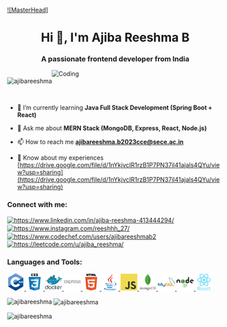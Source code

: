 [![MasterHead]](https://drive.google.com/file/d/1vZTXoSIRpfYRMo6HlUwH1h2ML8nEpIsW/view?usp=sharing)
<h1 align="center">Hi 👋, I'm Ajiba Reeshma B</h1>
<h3 align="center">A passionate frontend developer from India</h3>
<img align="right" alt="Coding" width="400" src="[https://dribbble.com/shots/15215756-Coding-Animation-Concept](https://www.google.com/url?sa=i&url=https%3A%2F%2Fmedium.com%2F%40pranavwaykar%2Fthe-best-first-programming-language-a-comprehensive-overview-febdac20062e&psig=AOvVaw1N-823-PefBYHrSW-UKytJ&ust=1753444874163000&source=images&cd=vfe&opi=89978449&ved=0CBQQjRxqFwoTCODSrqi51Y4DFQAAAAAdAAAAABAs)">

<p align="left"> <img src="https://komarev.com/ghpvc/?username=ajibareeshma&label=Profile%20views&color=0e75b6&style=flat" alt="ajibareeshma" /> </p>

<p align="left"> <a href="https://twitter.com/" target="blank"><img src="https://img.shields.io/twitter/follow/?logo=twitter&style=for-the-badge" alt="" /></a> </p>

- 🌱 I’m currently learning **Java Full Stack Development (Spring Boot + React)**

- 💬 Ask me about **MERN Stack (MongoDB, Express, React, Node.js)**

- 📫 How to reach me **ajibareeshma.b2023cce@sece.ac.in**

- 📄 Know about my experiences [https://drive.google.com/file/d/1nYkjvcIR1rzB1P7PN37il41ajals4QYu/view?usp=sharing](https://drive.google.com/file/d/1nYkjvcIR1rzB1P7PN37il41ajals4QYu/view?usp=sharing)

<h3 align="left">Connect with me:</h3>
<p align="left">
<a href="https://linkedin.com/in/https://www.linkedin.com/in/ajiba-reeshma-413444294/" target="blank"><img align="center" src="https://raw.githubusercontent.com/rahuldkjain/github-profile-readme-generator/master/src/images/icons/Social/linked-in-alt.svg" alt="https://www.linkedin.com/in/ajiba-reeshma-413444294/" height="30" width="40" /></a>
<a href="https://instagram.com/https://www.instagram.com/reeshhh_27/" target="blank"><img align="center" src="https://raw.githubusercontent.com/rahuldkjain/github-profile-readme-generator/master/src/images/icons/Social/instagram.svg" alt="https://www.instagram.com/reeshhh_27/" height="30" width="40" /></a>
<a href="https://www.codechef.com/users/https://www.codechef.com/users/ajibareeshmab2" target="blank"><img align="center" src="https://cdn.jsdelivr.net/npm/simple-icons@3.1.0/icons/codechef.svg" alt="https://www.codechef.com/users/ajibareeshmab2" height="30" width="40" /></a>
<a href="https://www.leetcode.com/https://leetcode.com/u/ajiba_reeshma/" target="blank"><img align="center" src="https://raw.githubusercontent.com/rahuldkjain/github-profile-readme-generator/master/src/images/icons/Social/leet-code.svg" alt="https://leetcode.com/u/ajiba_reeshma/" height="30" width="40" /></a>
</p>

<h3 align="left">Languages and Tools:</h3>
<p align="left"> <a href="https://www.w3schools.com/cpp/" target="_blank" rel="noreferrer"> <img src="https://raw.githubusercontent.com/devicons/devicon/master/icons/cplusplus/cplusplus-original.svg" alt="cplusplus" width="40" height="40"/> </a> <a href="https://www.w3schools.com/css/" target="_blank" rel="noreferrer"> <img src="https://raw.githubusercontent.com/devicons/devicon/master/icons/css3/css3-original-wordmark.svg" alt="css3" width="40" height="40"/> </a> <a href="https://www.docker.com/" target="_blank" rel="noreferrer"> <img src="https://raw.githubusercontent.com/devicons/devicon/master/icons/docker/docker-original-wordmark.svg" alt="docker" width="40" height="40"/> </a> <a href="https://expressjs.com" target="_blank" rel="noreferrer"> <img src="https://raw.githubusercontent.com/devicons/devicon/master/icons/express/express-original-wordmark.svg" alt="express" width="40" height="40"/> </a> <a href="https://www.w3.org/html/" target="_blank" rel="noreferrer"> <img src="https://raw.githubusercontent.com/devicons/devicon/master/icons/html5/html5-original-wordmark.svg" alt="html5" width="40" height="40"/> </a> <a href="https://www.java.com" target="_blank" rel="noreferrer"> <img src="https://raw.githubusercontent.com/devicons/devicon/master/icons/java/java-original.svg" alt="java" width="40" height="40"/> </a> <a href="https://developer.mozilla.org/en-US/docs/Web/JavaScript" target="_blank" rel="noreferrer"> <img src="https://raw.githubusercontent.com/devicons/devicon/master/icons/javascript/javascript-original.svg" alt="javascript" width="40" height="40"/> </a> <a href="https://www.mongodb.com/" target="_blank" rel="noreferrer"> <img src="https://raw.githubusercontent.com/devicons/devicon/master/icons/mongodb/mongodb-original-wordmark.svg" alt="mongodb" width="40" height="40"/> </a> <a href="https://www.mysql.com/" target="_blank" rel="noreferrer"> <img src="https://raw.githubusercontent.com/devicons/devicon/master/icons/mysql/mysql-original-wordmark.svg" alt="mysql" width="40" height="40"/> </a> <a href="https://nodejs.org" target="_blank" rel="noreferrer"> <img src="https://raw.githubusercontent.com/devicons/devicon/master/icons/nodejs/nodejs-original-wordmark.svg" alt="nodejs" width="40" height="40"/> </a> <a href="https://reactjs.org/" target="_blank" rel="noreferrer"> <img src="https://raw.githubusercontent.com/devicons/devicon/master/icons/react/react-original-wordmark.svg" alt="react" width="40" height="40"/> </a> </p>

<p><img align="left" src="https://github-readme-stats.vercel.app/api/top-langs?username=ajibareeshma&show_icons=true&locale=en&layout=compact" alt="ajibareeshma" /></p>

<p>&nbsp;<img align="center" src="https://github-readme-stats.vercel.app/api?username=ajibareeshma&show_icons=true&locale=en" alt="ajibareeshma" /></p>

<p><img align="center" src="https://github-readme-streak-stats.herokuapp.com/?user=ajibareeshma&" alt="ajibareeshma" /></p>
